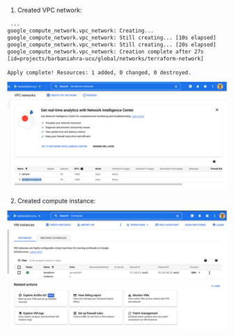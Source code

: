 1) Created VPC network:
```
 ...
google_compute_network.vpc_network: Creating...
google_compute_network.vpc_network: Still creating... [10s elapsed]
google_compute_network.vpc_network: Still creating... [20s elapsed]
google_compute_network.vpc_network: Creation complete after 27s [id=projects/barbaniahra-ucu/global/networks/terraform-network]

Apply complete! Resources: 1 added, 0 changed, 0 destroyed.
```
![network](imgs/screen1.png)

2) Created compute instance:

![network](imgs/screen2.png)
